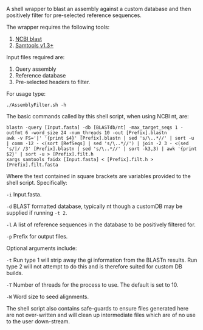 A shell wrapper to blast an assembly against a custom database and then positively filter for pre-selected reference sequences.

The wrapper requires the following tools:

1. [NCBI blast](https://www.ncbi.nlm.nih.gov/pubmed/2231712 "Altschul et al. 1990")
2. [Samtools v1.3+](https://www.ncbi.nlm.nih.gov/pubmed/19505943 "Li et al. 2009") 

Input files required are:

1. Query assembly
2. Reference database
3. Pre-selected headers to filter.

For usage type:

```
./AssemblyFilter.sh -h
```

The basic commands called by this shell script, when using NCBI nt, are:

```
blastn -query [Input.fasta] -db [BLASTdb/nt] -max_target_seqs 1 -outfmt 6 -word_size 24 -num_threads 10 -out [Prefix].blastn
awk -v FS='|' '{print $4}' [Prefix].blastn | sed 's/\..*//' | sort -u | comm -12 - <(sort [RefSeqs] | sed 's/\..*//') | join -2 3 - <(sed 's/|/ /3' [Prefix].blastn | sed 's/\..*//' | sort -k3,3) | awk '{print $2}' | sort -u > [Prefix].filt.h
xargs samtools faidx [Input.fasta] < [Prefix].filt.h > [Prefix].filt.fasta
```

Where the text contained in square brackets are variables provided to the shell script. Specifically:

`-i` Input.fasta.

`-d` BLAST formatted database, typically nt though a customDB may be supplied if running `-t 2`.

`-l` A list of reference sequences in the database to be positively filtered for.

`-p` Prefix for output files.

Optional arguments include:

`-t` Run type 1 will strip away the gi information from the BLASTn results. Run type 2 will not attempt to do this and is therefore suited for custom DB builds.

`-T` Number of threads for the process to use. The default is set to 10.

`-W` Word size to seed alignments.

The shell script also contains safe-guards to ensure files generated here are not over-written and will clean up intermediate files which are of no use to the user down-stream.

